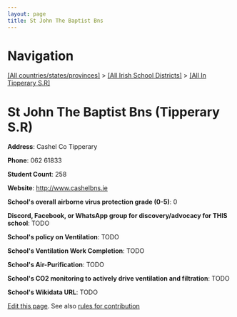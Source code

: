 ```yaml
---
layout: page
title: St John The Baptist Bns
---
```

# Navigation

[[All countries/states/provinces]](../../..) > [[All Irish School Districts]](../..) > [[All In Tipperary S.R]](..)

# St John The Baptist Bns (Tipperary S.R)

**Address**: Cashel Co Tipperary

**Phone**: 062 61833

**Student Count**: 258

**Website**: <http://www.cashelbns.ie>

**School's overall airborne virus protection grade (0-5)**: 0

**Discord, Facebook, or WhatsApp group for discovery/advocacy for THIS school**: TODO

**School's policy on Ventilation**: TODO

**School's Ventilation Work Completion**: TODO

**School's Air-Purification**: TODO

**School's CO2 monitoring to actively drive ventilation and filtration**: TODO

**School's Wikidata URL**: TODO


[Edit this page](https://github.com/ventilate-schools/Ireland/edit/main/./Tipperary_S.R/St_John_The_Baptist_Bns.md). See also [rules for contribution](../../../contribution-rules/)